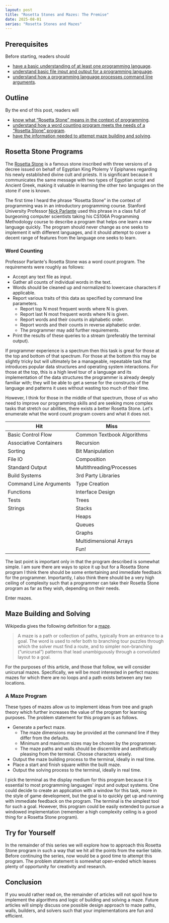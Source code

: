 ```yaml
---
layout: post
title: "Rosetta Stones and Mazes: The Premise"
date: 2025-08-01
series: "Rosetta Stones and Mazes"
---
```


## Prerequisites

Before starting, readers should

- [have a basic understanding of at least one programming language](https://en.wikipedia.org/wiki/Programming_language).
- [understand basic file input and output for a programming language](https://en.wikipedia.org/wiki/Input/output).
- [understand how a programming language processes command line arguments](https://en.wikipedia.org/wiki/Command-line_argument_parsing).

## Outline

By the end of this post, readers will

- [know what “Rosetta Stone” means in the context of programming](#rosetta-stone-programs). 
- [understand how a word counting program meets the needs of a “Rosetta Stone” program](#word-counting).
- [have the information needed to attempt maze building and solving](#a-maze-program).

## Rosetta Stone Programs

The [Rosetta Stone](https://en.wikipedia.org/wiki/Rosetta_Stone) is a famous stone inscribed with three versions of a decree issued on behalf of Egyptian King Ptolemy V Epiphanes regarding his newly established divine cult and priests. It is significant because it communicates the same message with two types of Egyptian script and Ancient Greek, making it valuable in learning the other two languages on the stone if one is known.

The first time I heard the phrase “Rosetta Stone” in the context of programming was in an introductory programming course. Stanford University Professor [Nick Parlante](https://cs.stanford.edu/people/nick/) used this phrase in a class full of burgeoning computer scientists taking his CS106A Programming Methodology course to describe a program that helps one learn a new language quickly. The program should never change as one seeks to implement it with different languages, and it should attempt to cover a decent range of features from the language one seeks to learn.

### Word Counting

Professor Parlante's Rosetta Stone was a word count program. The requirements were roughly as follows:

- Accept any text file as input.
- Gather all counts of individual words in the text.
- Words should be cleaned up and normalized to lowercase characters if applicable.
- Report various traits of this data as specified by command line parameters.
  - Report top N most frequent words where N is given.
  - Report last N most frequent words where N is given.
  - Report words and their counts in alphabetic order.
  - Report words and their counts in reverse alphabetic order.
  - The programmer may add further requirements. 
- Print the results of these queries to a stream (preferably the terminal output).

If programmer experience is a spectrum then this task is great for those at the top and bottom of that spectrum. For those at the bottom this may be slightly tricky but will ultimately be a manageable, repeatable task that introduces popular data structures and operating system interactions. For those at the top, this is a high level tour of a language and its implementation of the data structures the programmer is already deeply familiar with; they will be able to get a sense for the constructs of the language and patterns it uses without wasting too much of their time. 

However, I think for those in the middle of that spectrum, those of us who need to improve our programming skills and are seeking more complex tasks that stretch our abilities, there exists a better Rosetta Stone. Let's enumerate what the word count program covers and what it does not.


| Hit                    | Miss                       |
| ---------------------- | -------------------------- |
| Basic Control Flow     | Common Textbook Algorithms |
| Associative Containers | Recursion                  |
| Sorting                | Bit Manipulation           |
| File IO                | Composition                |
| Standard Output        | Multithreading/Processes   |
| Build Systems          | 3rd Party Libraries        |
| Command Line Arguments | Type Creation              |
| Functions              | Interface Design           |
| Tests                  | Trees                      |
| Strings                | Stacks                     |
|                        | Heaps                      |
|                        | Queues                     |
|                        | Graphs                     |
|                        | Multidimensional Arrays    |
|                        | Fun!                       |

The last point is important only in that the program described is somewhat simple. I am sure there are ways to spice it up but for a Rosetta Stone program I think there should be some entertaining and immediate feedback for the programmer. Importantly, I also think there should be a very high ceiling of complexity such that a programmer can take their Rosetta Stone program as far as they wish, depending on their needs.

Enter mazes.

## Maze Building and Solving

Wikipedia gives the following definition for a [maze](https://en.wikipedia.org/wiki/Maze).

> A maze is a path or collection of paths, typically from an entrance to a goal. The word is used to refer both to branching tour puzzles through which the solver must find a route, and to simpler non-branching (“unicursal”) patterns that lead unambiguously through a convoluted layout to a goal.

For the purposes of this article, and those that follow, we will consider unicursal mazes. Specifically, we will be most interested in perfect mazes: mazes for which there are no loops and a path exists between any two locations. 

### A Maze Program

These types of mazes allow us to implement ideas from tree and graph theory which further increases the value of the program for learning purposes. The problem statement for this program is as follows.

- Generate a perfect maze.
  - The maze dimensions may be provided at the command line if they differ from the defaults.
  - Minimum and maximum sizes may be chosen by the programmer.
  - The maze paths and walls should be discernible and aesthetically pleasing from the terminal. Choose characters wisely.
- Output the maze building process to the terminal, ideally in real time.
- Place a start and finish square within the built maze.
- Output the solving process to the terminal, ideally in real time.

I pick the terminal as the display medium for this program because it is essential to most programming languages' input and output systems. One could decide to create an application with a window for this task, more in the style of game development, but the goal is to quickly get up and running with immediate feedback on the program. The terminal is the simplest tool for such a goal. However, this program could be easily extended to pursue a windowed implementation (remember a high complexity ceiling is a good thing for a Rosetta Stone program).

## Try for Yourself

In the remainder of this series we will explore how to approach this Rosetta Stone program in such a way that we hit all the points from the earlier table. Before continuing the series, now would be a good time to attempt this program. The problem statement is somewhat open-ended which leaves plenty of opportunity for creativity and research. 

## Conclusion

If you would rather read on, the remainder of articles will not spoil how to implement the algorithms and logic of building and solving a maze. Future articles will simply discuss one possible design approach to maze paths, walls, builders, and solvers such that your implementations are fun and efficient.

